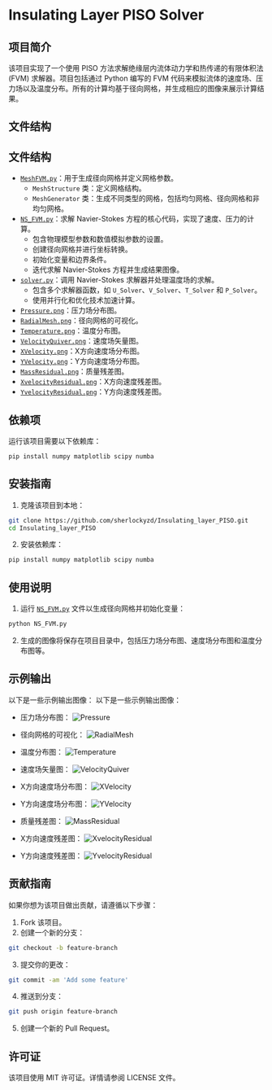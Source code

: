 # Insulating Layer PISO Solver

## 项目简介

该项目实现了一个使用 PISO 方法求解绝缘层内流体动力学和热传递的有限体积法 (FVM) 求解器。项目包括通过 Python 编写的 FVM 代码来模拟流体的速度场、压力场以及温度分布。所有的计算均基于径向网格，并生成相应的图像来展示计算结果。

## 文件结构

## 文件结构

- [`MeshFVM.py`](./MeshFVM.py)：用于生成径向网格并定义网格参数。
  - `MeshStructure` 类：定义网格结构。
  - `MeshGenerator` 类：生成不同类型的网格，包括均匀网格、径向网格和非均匀网格。
- [`NS_FVM.py`](./NS_FVM.py)：求解 Navier-Stokes 方程的核心代码，实现了速度、压力的计算。
  - 包含物理模型参数和数值模拟参数的设置。
  - 创建径向网格并进行坐标转换。
  - 初始化变量和边界条件。
  - 迭代求解 Navier-Stokes 方程并生成结果图像。
- [`solver.py`](./solver.py)：调用 Navier-Stokes 求解器并处理温度场的求解。
  - 包含多个求解器函数，如 `U_Solver`、`V_Solver`、`T_Solver` 和 `P_Solver`。
  - 使用并行化和优化技术加速计算。
- [`Pressure.png`](./Pressure.png)：压力场分布图。
- [`RadialMesh.png`](./RadialMesh.png)：径向网格的可视化。
- [`Temperature.png`](./Temperature.png)：温度分布图。
- [`VelocityQuiver.png`](./VelocityQuiver.png)：速度场矢量图。
- [`XVelocity.png`](./XVelocity.png)：X方向速度场分布图。
- [`YVelocity.png`](./YVelocity.png)：Y方向速度场分布图。
- [`MassResidual.png`](./MassResidual.png)：质量残差图。
- [`XvelocityResidual.png`](./XvelocityResidual.png)：X方向速度残差图。
- [`YvelocityResidual.png`](./YvelocityResidual.png)：Y方向速度残差图。


## 依赖项

运行该项目需要以下依赖库：

```bash
pip install numpy matplotlib scipy numba
```

## 安装指南

1. 克隆该项目到本地：

```bash
git clone https://github.com/sherlockyzd/Insulating_layer_PISO.git
cd Insulating_layer_PISO
```

2. 安装依赖库：

```bash
pip install numpy matplotlib scipy numba
```

## 使用说明

1. 运行 [`NS_FVM.py`](./NS_FVM.py) 文件以生成径向网格并初始化变量：

```bash
python NS_FVM.py
```

2. 生成的图像将保存在项目目录中，包括压力场分布图、速度场分布图和温度分布图等。

## 示例输出

以下是一些示例输出图像：
以下是一些示例输出图像：

- 压力场分布图：
  ![Pressure](./Pressure.png)
  
- 径向网格的可视化：
  ![RadialMesh](./RadialMesh.png)
  
- 温度分布图：
  ![Temperature](./Temperature.png)
  
- 速度场矢量图：
  ![VelocityQuiver](./VelocityQuiver.png)
  
- X方向速度场分布图：
  ![XVelocity](./XVelocity.png)
  
- Y方向速度场分布图：
  ![YVelocity](./YVelocity.png)
  
- 质量残差图：
  ![MassResidual](./MassResidual.png)
  
- X方向速度残差图：
  ![XvelocityResidual](./XvelocityResidual.png)
  
- Y方向速度残差图：
  ![YvelocityResidual](./YvelocityResidual.png)

## 贡献指南

如果你想为该项目做出贡献，请遵循以下步骤：

1. Fork 该项目。
2. 创建一个新的分支：

```bash
git checkout -b feature-branch
```

3. 提交你的更改：

```bash
git commit -am 'Add some feature'
```

4. 推送到分支：

```bash
git push origin feature-branch
```

5. 创建一个新的 Pull Request。

## 许可证

该项目使用 MIT 许可证。详情请参阅 LICENSE 文件。
